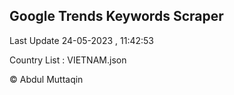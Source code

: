 

## Google Trends Keywords Scraper 
 
Last Update 24-05-2023 , 11:42:53

Country List :
VIETNAM.json



© Abdul Muttaqin 
